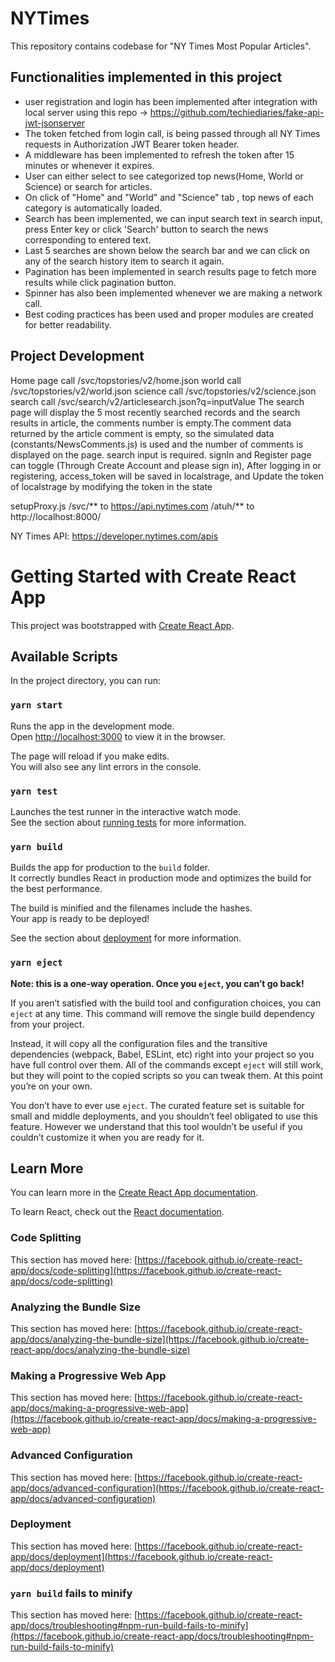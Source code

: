 # NYTimes

This repository contains codebase for "NY Times Most Popular Articles".

## Functionalities implemented in this project

- user registration and login has been implemented after integration
  with local server using this repo -> https://github.com/techiediaries/fake-api-jwt-jsonserver
- The token fetched from login call, is being passed through all NY Times requests in Authorization JWT Bearer token header.
- A middleware has been implemented to refresh the token after 15 minutes or whenever it expires.
- User can either select to see categorized top news(Home, World or Science) or search for articles.
- On click of "Home" and "World" and "Science" tab , top news of each category is automatically loaded.
- Search has been implemented, we can input search text in search input, press Enter key or click 'Search' button to search the news corresponding to entered text.
- Last 5 searches are shown below the search bar and we can click on any of the search history item to search it again.
- Pagination has been implemented in search results page to fetch more results while click pagination button.
- Spinner has also been implemented whenever we are making a network call.
- Best coding practices has been used and proper modules are created for better readability.

## Project Development

Home page call /svc/topstories/v2/home.json
world call /svc/topstories/v2/world.json
science call /svc/topstories/v2/science.json
search call /svc/search/v2/articlesearch.json?q=inputValue
The search page will display the 5 most recently searched records and the search results
in article, the comments number is empty.The comment data returned by the article comment is empty, so the simulated data (constants/NewsComments.js) is used and the number of comments is displayed on the page.
search input is required.
signIn and Register page can toggle (Through Create Account and please sign in), After logging in or registering, access_token will be saved in localstrage,
and Update the token of localstrage by modifying the token in the state

setupProxy.js
/svc/** to https://api.nytimes.com
/atuh/** to http://localhost:8000/

NY Times API:
https://developer.nytimes.com/apis

# Getting Started with Create React App

This project was bootstrapped with [Create React App](https://github.com/facebook/create-react-app).

## Available Scripts

In the project directory, you can run:

### `yarn start`

Runs the app in the development mode.\
Open [http://localhost:3000](http://localhost:3000) to view it in the browser.

The page will reload if you make edits.\
You will also see any lint errors in the console.

### `yarn test`

Launches the test runner in the interactive watch mode.\
See the section about [running tests](https://facebook.github.io/create-react-app/docs/running-tests) for more information.

### `yarn build`

Builds the app for production to the `build` folder.\
It correctly bundles React in production mode and optimizes the build for the best performance.

The build is minified and the filenames include the hashes.\
Your app is ready to be deployed!

See the section about [deployment](https://facebook.github.io/create-react-app/docs/deployment) for more information.

### `yarn eject`

**Note: this is a one-way operation. Once you `eject`, you can’t go back!**

If you aren’t satisfied with the build tool and configuration choices, you can `eject` at any time. This command will remove the single build dependency from your project.

Instead, it will copy all the configuration files and the transitive dependencies (webpack, Babel, ESLint, etc) right into your project so you have full control over them. All of the commands except `eject` will still work, but they will point to the copied scripts so you can tweak them. At this point you’re on your own.

You don’t have to ever use `eject`. The curated feature set is suitable for small and middle deployments, and you shouldn’t feel obligated to use this feature. However we understand that this tool wouldn’t be useful if you couldn’t customize it when you are ready for it.

## Learn More

You can learn more in the [Create React App documentation](https://facebook.github.io/create-react-app/docs/getting-started).

To learn React, check out the [React documentation](https://reactjs.org/).

### Code Splitting

This section has moved here: [https://facebook.github.io/create-react-app/docs/code-splitting](https://facebook.github.io/create-react-app/docs/code-splitting)

### Analyzing the Bundle Size

This section has moved here: [https://facebook.github.io/create-react-app/docs/analyzing-the-bundle-size](https://facebook.github.io/create-react-app/docs/analyzing-the-bundle-size)

### Making a Progressive Web App

This section has moved here: [https://facebook.github.io/create-react-app/docs/making-a-progressive-web-app](https://facebook.github.io/create-react-app/docs/making-a-progressive-web-app)

### Advanced Configuration

This section has moved here: [https://facebook.github.io/create-react-app/docs/advanced-configuration](https://facebook.github.io/create-react-app/docs/advanced-configuration)

### Deployment

This section has moved here: [https://facebook.github.io/create-react-app/docs/deployment](https://facebook.github.io/create-react-app/docs/deployment)

### `yarn build` fails to minify

This section has moved here: [https://facebook.github.io/create-react-app/docs/troubleshooting#npm-run-build-fails-to-minify](https://facebook.github.io/create-react-app/docs/troubleshooting#npm-run-build-fails-to-minify)
